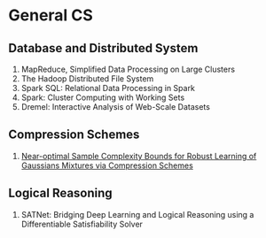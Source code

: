 # General CS

## Database and Distributed System

1. MapReduce, Simplified Data Processing on Large Clusters
2. The Hadoop Distributed File System
3. Spark SQL: Relational Data Processing in Spark
4. Spark: Cluster Computing with Working Sets
5. Dremel: Interactive Analysis of Web-Scale Datasets

## Compression Schemes

1. [Near-optimal Sample Complexity Bounds for Robust Learning of Gaussians Mixtures via Compression Schemes](../notes/GaussMixCompress.html)

## Logical Reasoning

1. SATNet: Bridging Deep Learning and Logical Reasoning using a Differentiable Satisfiability Solver